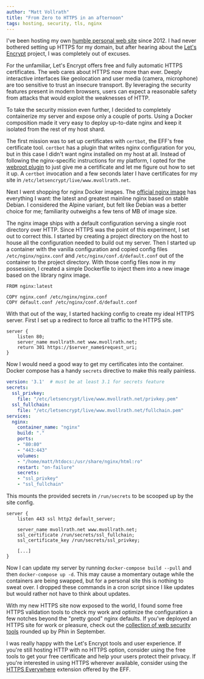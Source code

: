 ```yaml
---
author: "Matt Vollrath"
title: "From Zero to HTTPS in an afternoon"
tags: hosting, security, tls, nginx
---
```


I've been hosting my own [humble personal web site](https://mvollrath.net) since 2012. I had never bothered setting up HTTPS for my domain, but after hearing about the [Let's Encrypt](https://letsencrypt.org/) project, I was completely out of excuses.

For the unfamiliar, Let's Encrypt offers free and fully automatic HTTPS certificates. The web cares about HTTPS now more than ever. Deeply interactive interfaces like geolocation and user media (camera, microphone) are too sensitive to trust an insecure transport. By leveraging the security features present in modern browsers, users can expect a reasonable safety from attacks that would exploit the weaknesses of HTTP.

To take the security mission even further, I decided to completely containerize my server and expose only a couple of ports. Using a Docker composition made it very easy to deploy up-to-date nginx and keep it isolated from the rest of my host shard.

The first mission was to set up certificates with `certbot`, the EFF's free certificate tool. `certbot` has a plugin that writes nginx configuration for you, but in this case I didn't want nginx installed on my host at all. Instead of following the nginx-specific instructions for my platform, I opted for the [webroot plugin](https://certbot.eff.org/docs/using.html#webroot) to just give me a certificate and let me figure out how to set it up. A `certbot` invocation and a few seconds later I have certificates for my site in `/etc/letsencrypt/live/www.mvollrath.net`.

Next I went shopping for nginx Docker images. The [official nginx image](https://store.docker.com/images/nginx) has everything I want: the latest and greatest mainline nginx based on stable Debian. I considered the Alpine variant, but felt like Debian was a better choice for me; familiarity outweighs a few tens of MB of image size.

The nginx image ships with a default configuration serving a single root directory over HTTP. Since HTTPS was the point of this experiment, I set out to correct this. I started by creating a project directory on the host to house all the configuration needed to build out my server. Then I started up a container with the vanilla configuration and copied config files `/etc/nginx/nginx.conf` and `/etc/nginx/conf.d/default.conf` out of the container to the project directory. With those config files now in my possession, I created a simple Dockerfile to inject them into a new image based on the library nginx image.

```docker
FROM nginx:latest

COPY nginx.conf /etc/nginx/nginx.conf
COPY default.conf /etc/nginx/conf.d/default.conf
```

With that out of the way, I started hacking config to create my ideal HTTPS server. First I set up a redirect to force all traffic to the HTTPS site.

```nginx
server {
    listen 80;
    server_name mvollrath.net www.mvollrath.net;
    return 301 https://$server_name$request_uri;
}
```

Now I would need a good way to get my certificates into the container. Docker compose has a handy `secrets` directive to make this really painless.

```yaml
version: '3.1'  # must be at least 3.1 for secrets feature
secrets:
  ssl_privkey:
    file: "/etc/letsencrypt/live/www.mvollrath.net/privkey.pem"
  ssl_fullchain:
    file: "/etc/letsencrypt/live/www.mvollrath.net/fullchain.pem"
services:
  nginx:
    container_name: "nginx"
    build: "."
    ports:
    - "80:80"
    - "443:443"
    volumes:
    - "/home/matt/htdocs:/usr/share/nginx/html:ro"
    restart: "on-failure"
    secrets:
    - "ssl_privkey"
    - "ssl_fullchain"
```

This mounts the provided secrets in `/run/secrets` to be scooped up by the site config.

```nginx
server {
    listen 443 ssl http2 default_server;

    server_name mvollrath.net www.mvollrath.net;
    ssl_certificate /run/secrets/ssl_fullchain;
    ssl_certificate_key /run/secrets/ssl_privkey;

    [...]
}
```

Now I can update my server by running `docker-compose build --pull` and then `docker-compose up -d`. This may cause a momentary outage while the containers are being swapped, but for a personal site this is nothing to sweat over. I dropped these commands in a cron script since I like updates but would rather not have to think about updates.

With my new HTTPS site now exposed to the world, I found some free HTTPS validation tools to check my work and optimize the configuration a few notches beyond the "pretty good" nginx defaults. If you've deployed an HTTPS site for work or pleasure, check out the [collection of web security tools](/blog/2017/09/19/web-security-services-roundup) rounded up by Phin in September.

I was really happy with the Let's Encrypt tools and user experience. If you're still hosting HTTP with no HTTPS option, consider using the free tools to get your free certificate and help your users protect their privacy. If you're interested in using HTTPS wherever available, consider using the [HTTPS Everywhere](https://www.eff.org/https-everywhere) extension offered by the EFF.
